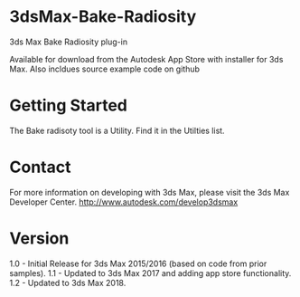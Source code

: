 3dsMax-Bake-Radiosity
=======================

3ds Max Bake Radiosity plug-in

Available for download from the Autodesk App Store with installer for 3ds Max. Also incldues source example code on github


Getting Started
============
The Bake radisoty tool is a Utility. Find it in the Utilties list.


Contact
======
For more information on developing with 3ds Max, please visit the 3ds Max Developer Center.
http://www.autodesk.com/develop3dsmax

Version
=======
1.0 - Initial Release for 3ds Max 2015/2016 (based on code from prior samples).
1.1 - Updated to 3ds Max 2017 and adding app store functionality.
1.2 - Updated to 3ds Max 2018.
